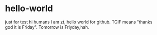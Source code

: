 # hello-world
just for test
 hi humans
  I am zt, hello world for github. TGIF means "thanks god it is Friday". Tomorrow is Friyday,hah.
  
